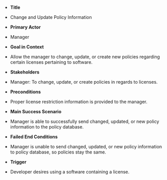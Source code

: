 * **Title**  
 + Change and Update Policy Information

* **Primary Actor**
 + Manager

* **Goal in Context**
 + Allow the manager to change, update, or create new policies regarding certain licenses pertaining to software.
 
* **Stakeholders**
 + Manager: To change, update, or create policies in regards to licenses.
 
* **Preconditions**
 + Proper license restriction information is provided to the manager.
 
* **Main Success Scenario**
 + Manager is able to successfully send changed, updated, or new policy information to the policy database.
 
* **Failed End Conditions**
 + Manager is unable to send changed, updated, or new policy information to policy database, so policies stay the same.
 
* **Trigger**
 + Developer desires using a software containing a license.
